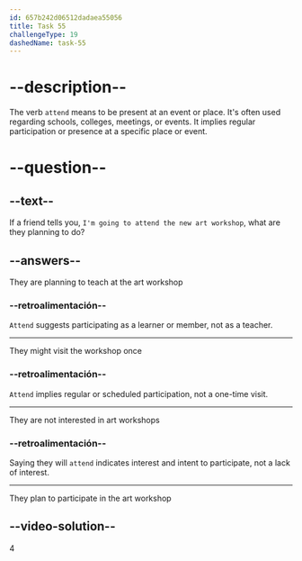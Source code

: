```yaml
---
id: 657b242d06512dadaea55056
title: Task 55
challengeType: 19
dashedName: task-55
---
```


# --description--

The verb `attend` means to be present at an event or place. It's often used regarding schools, colleges, meetings, or events. It implies regular participation or presence at a specific place or event.

# --question--

## --text--

If a friend tells you, `I'm going to attend the new art workshop`, what are they planning to do?

## --answers--

They are planning to teach at the art workshop

### --retroalimentación--

`Attend` suggests participating as a learner or member, not as a teacher.

---

They might visit the workshop once

### --retroalimentación--

`Attend` implies regular or scheduled participation, not a one-time visit.

---

They are not interested in art workshops

### --retroalimentación--

Saying they will `attend` indicates interest and intent to participate, not a lack of interest.

---

They plan to participate in the art workshop

## --video-solution--

4
